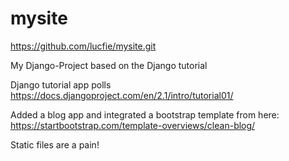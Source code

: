 # mysite
https://github.com/lucfie/mysite.git

My Django-Project based on the Django tutorial

Django tutorial app polls
https://docs.djangoproject.com/en/2.1/intro/tutorial01/

Added a blog app and integrated a bootstrap template from here:
https://startbootstrap.com/template-overviews/clean-blog/

Static files are a pain!
